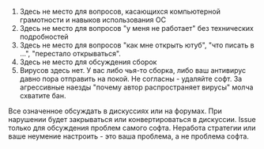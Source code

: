 1. Здесь не место для вопросов, касающихся компьютерной грамотности и навыков использования ОС
2. Здесь не место для вопросов "у меня не работает" без технических подробностей
3. Здесь не место для вопросов "как мне открыть ютуб", "что писать в ...", "перестало открываться".
4. Здесь не место для обсуждения сборок
5. Вирусов здесь нет. У вас либо чья-то сборка, либо ваш антивирус давно пора отправить на покой. Не согласны - удаляйте софт. За агрессивные наезды "почему автор распространяет вирусы" молча схватите бан.

Все означенное обсуждать в дискуссиях или на форумах.
При нарушении будет закрываться или конвертироваться в дискуссии.
Issue только для обсуждения проблем самого софта. Неработа стратегии или ваше неумение настроить - это ваша проблема, а не проблема софта.

